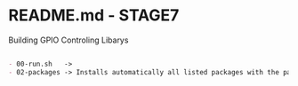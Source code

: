 # README.md - STAGE7

Building GPIO Controling Libarys

```md

- 00-run.sh   -> 
- 02-packages -> Installs automatically all listed packages with the package-manager APT!
